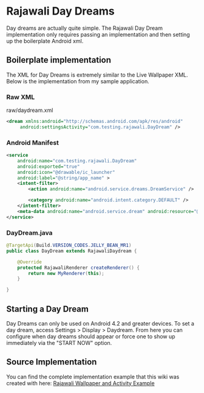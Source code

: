 # Rajawali Day Dreams
Day dreams are actually quite simple. The Rajawali Day Dream implementation only requires passing an implementation and then setting up the boilerplate Android xml.

## Boilerplate implementation
The XML for Day Dreams is extremely similar to the Live Wallpaper XML. Below is the implementation from my sample application.

### Raw XML
raw/daydream.xml
```xml
<dream xmlns:android="http://schemas.android.com/apk/res/android"
     android:settingsActivity="com.testing.rajawali.DayDream" />
```

### Android Manifest
```xml
<service
    android:name="com.testing.rajawali.DayDream"
    android:exported="true"
    android:icon="@drawable/ic_launcher"
    android:label="@string/app_name" >
    <intent-filter>
        <action android:name="android.service.dreams.DreamService" />

        <category android:name="android.intent.category.DEFAULT" />
    </intent-filter>
    <meta-data android:name="android.service.dream" android:resource="@xml/daydream"/>
</service>
```

### DayDream.java
```java
@TargetApi(Build.VERSION_CODES.JELLY_BEAN_MR1)
public class DayDream extends RajawaliDaydream {

	@Override
	protected RajawaliRenderer createRenderer() {
		return new MyRenderer(this);
	}

}
```

## Starting a Day Dream
Day Dreams can only be used on Android 4.2 and greater devices. To set a day dream, access Settings > Display > Daydream. From here you can configure when day dreams should appear or force one to show up immediately via the "START NOW" option.

## Source Implementation
You can find the complete implementation example that this wiki was created with here:
[Rajawali Wallpaper and Activity Example](https://github.com/ToxicBakery/Rajawali-Wallpaper-And-Activity-Example)